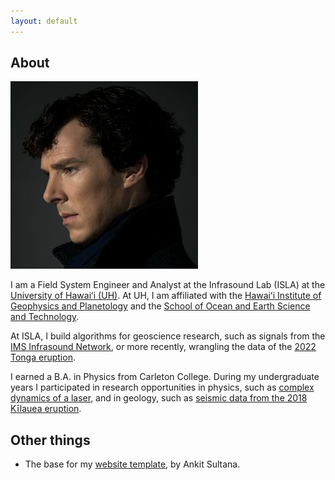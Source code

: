 ```yaml
---
layout: default
---
```


## About

<img class="profile-picture" src="sherlock.jpg">

I am a Field System Engineer and Analyst at the Infrasound Lab (ISLA) at the 
[University of Hawaiʻi (UH)](https://www.hawaii.edu/). At UH, I am affiliated with the 
[Hawaiʻi Institute of Geophysics and Planetology](https://www.higp.hawaii.edu/) and the 
[School of Ocean and Earth Science and Technology](https://www.soest.hawaii.edu/soestwp/).

At ISLA, I build algorithms for geoscience research, such as signals from the 
[IMS Infrasound Network](https://www.ctbto.org/our-work/monitoring-technologies/infrasound-monitoring), or more 
recently, wrangling the data of the 
[2022 Tonga eruption](https://en.wikipedia.org/wiki/2022_Hunga_Tonga%E2%80%93Hunga_Ha%27apai_eruption_and_tsunami).

I earned a B.A. in Physics from Carleton College. During my undergraduate years I participated in research opportunities 
in physics, such as [complex dynamics of a laser](https://www.nature.com/articles/s41598-018-29110-5), and in geology, such 
as [seismic data from the 2018 Kīlauea eruption](https://ui.adsabs.harvard.edu/abs/2019AGUFM.V43C0202C/abstract). 


## Other things

- The base for my [website template](https://github.com/ankitsultana/researcher), by Ankit Sultana.

